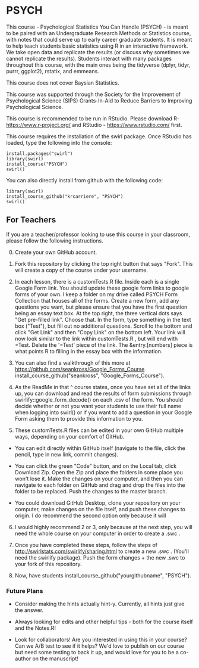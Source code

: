 # PSYCH


This course - Psychological Statistics You Can Handle (PSYCH) - is meant to be paired with an Undergraduate Research Methods or Statistics course, with notes that could serve up to early career graduate students. It is meant to help teach students basic statistics using R in an interactive framework. We take open data and replicate the results (or discuss why sometimes we cannot replicate the results). Students interact with many packages throughout this course, with the main ones being the tidyverse (dplyr, tidyr, purrr, ggplot2), rstatix, and emmeans. 

This course does not cover Baysian Statistics.

This course was supported through the Society for the Improvement of Psychological Science (SIPS) Grants-In-Aid to Reduce Barriers to Improving Psychological Science.

This course is recommended to be run in RStudio. Please download R- https://www.r-project.org/ and RStudio - https://www.rstudio.com/ first.

This course requires the installation of the swirl package. Once RStudio has loaded, type the following into the console: 

    install.packages("swirl")
    library(swirl)
    install_course("PSYCH")
    swirl()
    
You can also directly install from github with the following code:

    library(swirl)
    install_course_github("krcarriere", "PSYCH")
    swirl()

## For Teachers

If you are a teacher/professor looking to use this course in your classroom, please follow the following instructions.

0) Create your own GitHub account.

1) Fork this repository by clicking the top right button that says "Fork". This will create a copy of the course under your username.

2) In each lesson, there is a customTests.R file. Inside each is a single Google Form link. You should update these google form links to google forms of your own. I keep a folder on my drive called PSYCH Form Collection that houses all of the forms. Create a new form, add any questions you want, but please ensure that you have the first question being an essay text box. At the top right, the three vertical dots says "Get pre-filled link". Choose that. In the form, type something in the text box ("Test"), but fill out no additional questions. Scroll to the bottom and click "Get Link" and then "Copy Link" on the bottom left. Your link will now look similar to the link within customTests.R , but will end with =Test. Delete the '=Test' piece of the link. The &entry.[numbers] piece is what points R to filling in the essay box with the information.

3) You can also find a walkthrough of this more at https://github.com/seankross/Google_Forms_Course install_course_github("seankross", "Google_Forms_Course").

4) As the ReadMe in that ^ course states, once you have set all of the links up, you can download and read the results of form submissions through swirlify::google_form_decode() on each .csv of the form. You should decide whether or not you want your students to use their full name when logging into swirl() or if you want to add a question in your Google Form asking them to provide this information to you.

5) These customTests.R files can be edited in your own GitHub multiple ways, depending on your comfort of GitHub. 

- You can edit directly within GitHub itself (navigate to the file, click the pencil, type in new link, commit changes).

- You can click the green "Code" button, and on the Local tab, click Download Zip. Open the Zip and place the folders in some place you won't lose it. Make the changes on your computer, and then you can navigate to each folder on GitHub and drag and drop the files into the folder to be replaced. Push the changes to the master branch.

- You could download GitHub Desktop, clone your repository on your computer, make changes on the file itself, and push these changes to origin. I do recommend the second option only because it will 

6) I would highly recommend 2 or 3, only because at the next step, you will need the whole course on your computer in order to create a .swc . 

6) Once you have completed these steps, follow the steps of http://swirlstats.com/swirlify/sharing.html to create a new .swc . (You'll need the swirlify package). Push the form changes + the new .swc to your fork of this repository.

4) Now, have students install_course_github("yourgithubname", "PSYCH"). 

### Future Plans

- Consider making the hints actually hint-y. Currently, all hints just give the answer.

- Always looking for edits and other helpful tips - both for the course itself and the Notes.R! 

- Look for collaborators! Are you interested in using this in your course? Can we A/B test to see if it helps? We'd love to publish on our course but need some testing to back it up, and would love for you to be a co-author on the manuscript!
